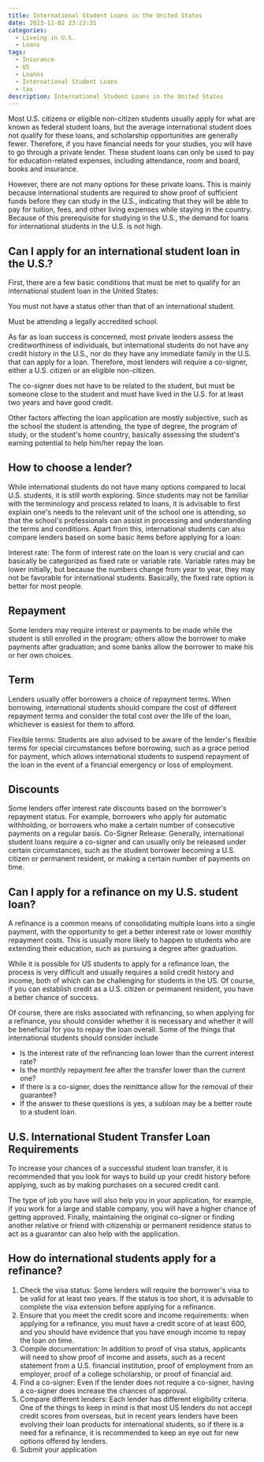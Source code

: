 ```yaml
---
title: International Student Loans in the United States
date: 2023-11-02 23:23:31
categories:
  - Liveing in U.S.
  - Loans
tags:
  - Insurance
  - US
  - Loanns
  - International Student Loans
  - tax
description: International Student Loans in the United States
---
```


Most U.S. citizens or eligible non-citizen students usually apply for what are known as federal student loans, but the average international student does not qualify for these loans, and scholarship opportunities are generally fewer. Therefore, if you have financial needs for your studies, you will have to go through a private lender. These student loans can only be used to pay for education-related expenses, including attendance, room and board, books and insurance.

However, there are not many options for these private loans. This is mainly because international students are required to show proof of sufficient funds before they can study in the U.S., indicating that they will be able to pay for tuition, fees, and other living expenses while staying in the country. Because of this prerequisite for studying in the U.S., the demand for loans for international students in the U.S. is not high.

## Can I apply for an international student loan in the U.S.?

First, there are a few basic conditions that must be met to qualify for an international student loan in the United States:

You must not have a status other than that of an international student.

Must be attending a legally accredited school.

As far as loan success is concerned, most private lenders assess the creditworthiness of individuals, but international students do not have any credit history in the U.S., nor do they have any immediate family in the U.S. that can apply for a loan. Therefore, most lenders will require a co-signer, either a U.S. citizen or an eligible non-citizen.

The co-signer does not have to be related to the student, but must be someone close to the student and must have lived in the U.S. for at least two years and have good credit.

Other factors affecting the loan application are mostly subjective, such as the school the student is attending, the type of degree, the program of study, or the student's home country, basically assessing the student's earning potential to help him/her repay the loan.

## How to choose a lender?

While international students do not have many options compared to local U.S. students, it is still worth exploring. Since students may not be familiar with the terminology and process related to loans, it is advisable to first explain one's needs to the relevant unit of the school one is attending, so that the school's professionals can assist in processing and understanding the terms and conditions. Apart from this, international students can also compare lenders based on some basic items before applying for a loan:

Interest rate: The form of interest rate on the loan is very crucial and can basically be categorized as fixed rate or variable rate. Variable rates may be lower initially, but because the numbers change from year to year, they may not be favorable for international students. Basically, the fixed rate option is better for most people.

## Repayment

Some lenders may require interest or payments to be made while the student is still enrolled in the program; others allow the borrower to make payments after graduation; and some banks allow the borrower to make his or her own choices.

## Term

Lenders usually offer borrowers a choice of repayment terms. When borrowing, international students should compare the cost of different repayment terms and consider the total cost over the life of the loan, whichever is easiest for them to afford.

Flexible terms: Students are also advised to be aware of the lender's flexible terms for special circumstances before borrowing, such as a grace period for payment, which allows international students to suspend repayment of the loan in the event of a financial emergency or loss of employment.

## Discounts

Some lenders offer interest rate discounts based on the borrower's repayment status. For example, borrowers who apply for automatic withholding, or borrowers who make a certain number of consecutive payments on a regular basis.
Co-Signer Release: Generally, international student loans require a co-signer and can usually only be released under certain circumstances, such as the student borrower becoming a U.S. citizen or permanent resident, or making a certain number of payments on time.

## Can I apply for a refinance on my U.S. student loan?

A refinance is a common means of consolidating multiple loans into a single payment, with the opportunity to get a better interest rate or lower monthly repayment costs. This is usually more likely to happen to students who are extending their education, such as pursuing a degree after graduation.

While it is possible for US students to apply for a refinance loan, the process is very difficult and usually requires a solid credit history and income, both of which can be challenging for students in the US. Of course, if you can establish credit as a U.S. citizen or permanent resident, you have a better chance of success.

Of course, there are risks associated with refinancing, so when applying for a refinance, you should consider whether it is necessary and whether it will be beneficial for you to repay the loan overall. Some of the things that international students should consider include

- Is the interest rate of the refinancing loan lower than the current interest rate?
- Is the monthly repayment fee after the transfer lower than the current one?
- If there is a co-signer, does the remittance allow for the removal of their guarantee?
- If the answer to these questions is yes, a subloan may be a better route to a student loan.


## U.S. International Student Transfer Loan Requirements

To increase your chances of a successful student loan transfer, it is recommended that you look for ways to build up your credit history before applying, such as by making purchases on a secured credit card.

The type of job you have will also help you in your application, for example, if you work for a large and stable company, you will have a higher chance of getting approved. Finally, maintaining the original co-signer or finding another relative or friend with citizenship or permanent residence status to act as a guarantor can also help with the application.

## How do international students apply for a refinance?

1. Check the visa status: Some lenders will require the borrower's visa to be valid for at least two years. If the status is too short, it is advisable to complete the visa extension before applying for a refinance.
2. Ensure that you meet the credit score and income requirements: when applying for a refinance, you must have a credit score of at least 600, and you should have evidence that you have enough income to repay the loan on time.
3. Compile documentation: In addition to proof of visa status, applicants will need to show proof of income and assets, such as a recent statement from a U.S. financial institution, proof of employment from an employer, proof of a college scholarship, or proof of financial aid.
4. Find a co-signer: Even if the lender does not require a co-signer, having a co-signer does increase the chances of approval.
5. Compare different lenders: Each lender has different eligibility criteria. One of the things to keep in mind is that most US lenders do not accept credit scores from overseas, but in recent years lenders have been evolving their loan products for international students, so if there is a need for a refinance, it is recommended to keep an eye out for new options offered by lenders.
6. Submit your application
